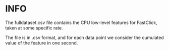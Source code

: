 # INFO

The fulldataset.csv file contains the CPU low-level features for FastClick, taken at some specific rate.

The file is in .csv format, and for each data point we consider the cumulated value of the feature in one second.
